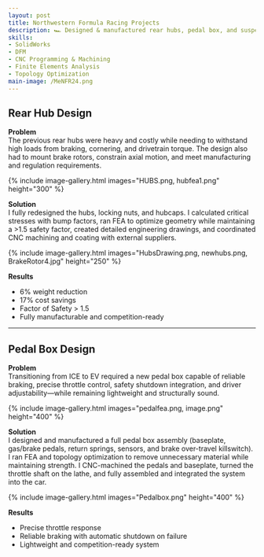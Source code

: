 ```yaml
---
layout: post
title: Northwestern Formula Racing Projects
description: 🏎️ Designed & manufactured rear hubs, pedal box, and suspension for a Formula SAE Electric Vehicle
skills: 
- SolidWorks
- DFM
- CNC Programming & Machining
- Finite Elements Analysis
- Topology Optimization
main-image: /MeNFR24.png
---
```

## Rear Hub Design
**Problem**  
The previous rear hubs were heavy and costly while needing to withstand high loads from braking, cornering, and drivetrain torque. The design also had to mount brake rotors, constrain axial motion, and meet manufacturing and regulation requirements.

{% include image-gallery.html images="HUBS.png, hubfea1.png" height="300" %}

**Solution**  
I fully redesigned the hubs, locking nuts, and hubcaps. I calculated critical stresses with bump factors, ran FEA to optimize geometry while maintaining a >1.5 safety factor, created detailed engineering drawings, and coordinated CNC machining and coating with external suppliers.

{% include image-gallery.html images="HubsDrawing.png, newhubs.png, BrakeRotor4.jpg" height="250" %}

**Results**  
- 6% weight reduction  
- 17% cost savings
- Factor of Safety > 1.5
- Fully manufacturable and competition-ready  

---

## Pedal Box Design
**Problem**  
Transitioning from ICE to EV required a new pedal box capable of reliable braking, precise throttle control, safety shutdown integration, and driver adjustability—while remaining lightweight and structurally sound.

{% include image-gallery.html images="pedalfea.png, image.png" height="400" %}

**Solution**  
I designed and manufactured a full pedal box assembly (baseplate, gas/brake pedals, return springs, sensors, and brake over-travel killswitch). I ran FEA and topology optimization to remove unnecessary material while maintaining strength. I CNC-machined the pedals and baseplate, turned the throttle shaft on the lathe, and fully assembled and integrated the system into the car.

{% include image-gallery.html images="Pedalbox.png" height="400" %}

**Results**  
- Precise throttle response  
- Reliable braking with automatic shutdown on failure  
- Lightweight and competition-ready system  
<br>
